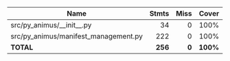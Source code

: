 | Name                                   |    Stmts |     Miss |    Cover |
|--------------------------------------- | -------: | -------: | -------: |
| src/py\_animus/\_\_init\_\_.py         |       34 |        0 |     100% |
| src/py\_animus/manifest\_management.py |      222 |        0 |     100% |
|                              **TOTAL** |  **256** |    **0** | **100%** |
